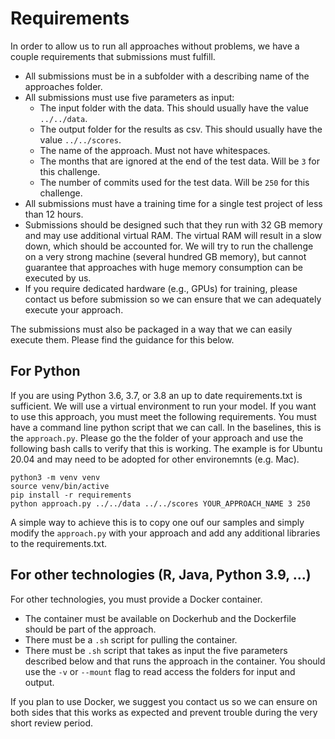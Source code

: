 # Requirements

In order to allow us to run all approaches without problems, we have a couple requirements that submissions must fulfill. 

- All submissions must be in a subfolder with a describing name of the approaches folder.
- All submissions must use five parameters as input:
  - The input folder with the data. This should usually have the value `../../data`.
  - The output folder for the results as csv. This should usually have the value `../../scores`.
  - The name of the approach. Must not have whitespaces.
  - The months that are ignored at the end of the test data. Will be `3` for this challenge.
  - The number of commits used for the test data. Will be `250` for this challenge. 
- All submissions must have a training time for a single test project of less than 12 hours. 
- Submissions should be designed such that they run with 32 GB memory and may use additional virtual RAM. The virtual RAM will result in a slow down, which should be accounted for. We will try to run the challenge on a very strong machine (several hundred GB memory), but cannot guarantee that approaches with huge memory consumption can be executed by us.
- If you require dedicated hardware (e.g., GPUs) for training, please contact us before submission so we can ensure that we can adequately execute your approach. 

The submissions must also be packaged in a way that we can easily execute them. Please find the guidance for this below. 

## For Python

If you are using Python 3.6, 3.7, or 3.8 an up to date requirements.txt is sufficient. We will use a virtual environment to run your model. If you want to use this approach, you must meet the following requirements. You must have a command line python script that we can call. In the baselines, this is the `approach.py`. Please go the the folder of your approach and use the following bash calls to verify that this is working. The example is for Ubuntu 20.04 and may need to be adopted for other environemnts (e.g. Mac). 

```
python3 -m venv venv
source venv/bin/active
pip install -r requirements
python approach.py ../../data ../../scores YOUR_APPROACH_NAME 3 250
```

A simple way to achieve this is to copy one ouf our samples and simply modify the `approach.py` with your approach and add any additional libraries to the requirements.txt. 

## For other technologies (R, Java, Python 3.9, ...)

For other technologies, you must provide a Docker container. 

- The container must be available on Dockerhub and the Dockerfile should be part of the approach.
- There must be a `.sh` script for pulling the container. 
- There must be `.sh` script that takes as input the five parameters described below and that runs the approach in the container. You should use the `-v` or `--mount` flag to read access the folders for input and output. 

If you plan to use Docker, we suggest you contact us so we can ensure on both sides that this works as expected and prevent trouble during the very short review period. 
